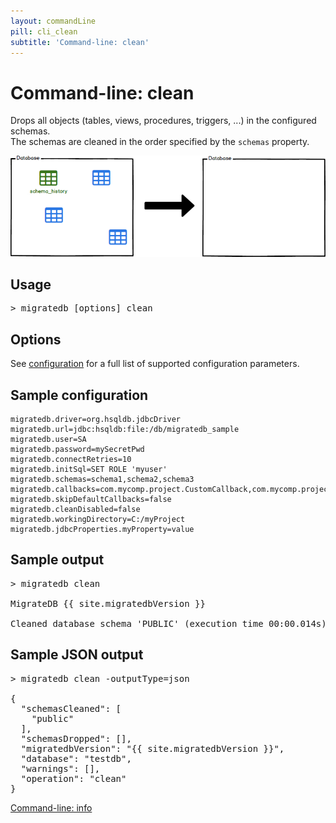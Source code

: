 ```yaml
---
layout: commandLine
pill: cli_clean
subtitle: 'Command-line: clean'
---
```


# Command-line: clean

Drops all objects (tables, views, procedures, triggers, ...) in the configured schemas.<br/>
The schemas are cleaned in the order specified by the `schemas` property.

<a href="/documentation/command/clean"><img src="/assets/balsamiq/command-clean.png" alt="clean"></a>

## Usage

<pre class="console"><span>&gt;</span> migratedb [options] clean</pre>

## Options

See [configuration](/documentation/configuration/parameters) for a full list of supported configuration parameters.

## Sample configuration

```properties
migratedb.driver=org.hsqldb.jdbcDriver
migratedb.url=jdbc:hsqldb:file:/db/migratedb_sample
migratedb.user=SA
migratedb.password=mySecretPwd
migratedb.connectRetries=10
migratedb.initSql=SET ROLE 'myuser'
migratedb.schemas=schema1,schema2,schema3
migratedb.callbacks=com.mycomp.project.CustomCallback,com.mycomp.project.AnotherCallback
migratedb.skipDefaultCallbacks=false
migratedb.cleanDisabled=false
migratedb.workingDirectory=C:/myProject
migratedb.jdbcProperties.myProperty=value
```

## Sample output

<pre class="console">&gt; migratedb clean

MigrateDB {{ site.migratedbVersion }} 

Cleaned database schema 'PUBLIC' (execution time 00:00.014s)</pre>

## Sample JSON output

<pre class="console">&gt; migratedb clean -outputType=json

{
  "schemasCleaned": [
    "public"
  ],
  "schemasDropped": [],
  "migratedbVersion": "{{ site.migratedbVersion }}",
  "database": "testdb",
  "warnings": [],
  "operation": "clean"
}</pre>

<p class="next-steps">
    <a class="btn btn-primary" href="/documentation/usage/commandline/info">Command-line: info <i class="fa fa-arrow-right"></i></a>
</p>

